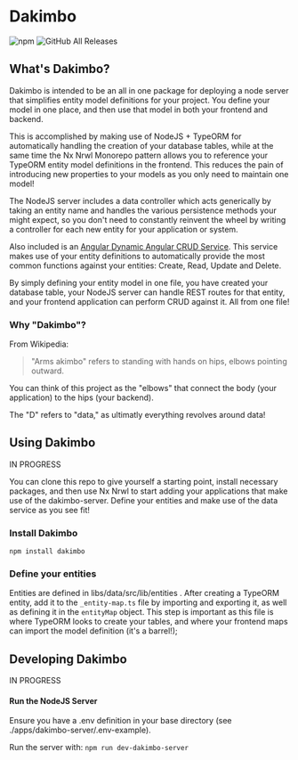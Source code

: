 # Dakimbo

![npm](https://img.shields.io/npm/v/dakimbo) 
![GitHub All Releases](https://img.shields.io/github/downloads/PaddingtonTheBear/dakimbo/total)

## What's Dakimbo?
Dakimbo is intended to be an all in one package for deploying a node server that simplifies entity model definitions for your project. You define your model in one place, and then use that model in both your frontend and backend. 

This is accomplished by making use of NodeJS + TypeORM for automatically handling the creation of your database tables, while at the same time the Nx Nrwl Monorepo pattern allows you to reference your TypeORM entity model definitions in the frontend. This reduces the pain of introducing new properties to your models as you only need to maintain one model!

The NodeJS server includes a data controller which acts generically by taking an entity name and handles the various persistence methods your might expect, so you don't need to constantly reinvent the wheel by writing a controller for each new entity for your application or system.

Also included is an [Angular Dynamic Angular CRUD Service](https://medium.com/@jeffgilliland/creating-a-dynamic-crud-service-in-angular-992229c9be56). This service makes use of your entity definitions to automatically provide the most common functions against your entities: Create, Read, Update and Delete. 

By simply defining your entity model in one file, you have created your database table, your NodeJS server can handle REST routes for that entity, and your frontend application can perform CRUD against it. All from one file!

### Why "Dakimbo"?
From Wikipedia: 

> "Arms akimbo" refers to standing with hands on hips, elbows pointing outward.

You can think of this project as the "elbows" that connect the body (your application) to the hips (your backend). 

The "D" refers to "data," as ultimatly everything revolves around data!

## Using Dakimbo
IN PROGRESS

You can clone this repo  to give yourself a starting point, install necessary packages, and then use Nx Nrwl to start adding your applications that make use of the dakimbo-server. Define your entities and make use of the data service as you see fit!

### Install Dakimbo
```npm install dakimbo```

### Define your entities
Entities are defined in libs/data/src/lib/entities . After creating a TypeORM entity, add it to the ```_entity-map.ts``` file by importing and exporting it, as well as defining it in the ```entityMap``` object. This step is important as this file is where TypeORM looks to create your tables, and where your frontend maps can import the model definition (it's a barrel!);

## Developing Dakimbo
IN PROGRESS

#### Run the NodeJS Server
Ensure you have a .env definition in your base directory (see ./apps/dakimbo-server/.env-example).

Run the server with: ```npm run dev-dakimbo-server```
